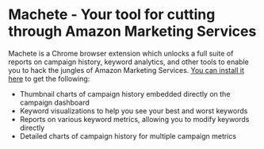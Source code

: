 # Machete - Your tool for cutting through Amazon Marketing Services

Machete is a Chrome browser extension which unlocks a full suite of reports on campaign
history, keyword analytics, and other tools to enable you to hack the jungles of Amazon
Marketing Services. [You can install it
here](https://chrome.google.com/webstore/detail/ams-unlocked/linbfabhpielmegmeckbhfadhnnjoack)
to get the following:

* Thumbnail charts of campaign history embedded directly on the campaign dashboard
* Keyword visualizations to help you see your best and worst keywords
* Reports on various keyword metrics, allowing you to modify keywords directly
* Detailed charts of campaign history for multiple campaign metrics

